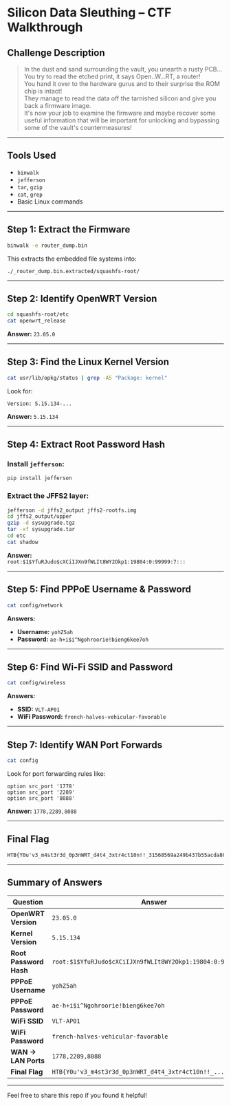 
# Silicon Data Sleuthing – CTF Walkthrough

## Challenge Description

> In the dust and sand surrounding the vault, you unearth a rusty PCB... You try to read the etched print, it says Open..W...RT, a router!  
> You hand it over to the hardware gurus and to their surprise the ROM chip is intact!  
> They manage to read the data off the tarnished silicon and give you back a firmware image.  
> It's now your job to examine the firmware and maybe recover some useful information that will be important for unlocking and bypassing some of the vault's countermeasures!

---

## Tools Used

- `binwalk`
- `jefferson`
- `tar`, `gzip`
- `cat`, `grep`
- Basic Linux commands

---

## Step 1: Extract the Firmware

```bash
binwalk -e router_dump.bin
```

This extracts the embedded file systems into:

```
./_router_dump.bin.extracted/squashfs-root/
```

---

## Step 2: Identify OpenWRT Version

```bash
cd squashfs-root/etc
cat openwrt_release
```

**Answer:** `23.05.0`

---

##  Step 3: Find the Linux Kernel Version

```bash
cat usr/lib/opkg/status | grep -A5 "Package: kernel"
```

Look for:

```
Version: 5.15.134-...
```

**Answer:** `5.15.134`

---

## Step 4: Extract Root Password Hash

### Install `jefferson`:

```bash
pip install jefferson
```

### Extract the JFFS2 layer:

```bash
jefferson -d jffs2_output jffs2-rootfs.img
cd jffs2_output/upper
gzip -d sysupgrade.tgz
tar -xf sysupgrade.tar
cd etc
cat shadow
```

**Answer:**  
`root:$1$YfuRJudo$cXCiIJXn9fWLIt8WY2Okp1:19804:0:99999:7:::`

---

## Step 5: Find PPPoE Username & Password

```bash
cat config/network
```

**Answers:**

- **Username:** `yohZ5ah`
- **Password:** `ae-h+i$i^Ngohroorie!bieng6kee7oh`

---

## Step 6: Find Wi-Fi SSID and Password

```bash
cat config/wireless
```

**Answers:**

- **SSID:** `VLT-AP01`
- **WiFi Password:** `french-halves-vehicular-favorable`

---

## Step 7: Identify WAN Port Forwards

```bash
cat config
```

Look for port forwarding rules like:

```
option src_port '1778'
option src_port '2289'
option src_port '8088'
```

**Answer:** `1778,2289,8088`

---

## Final Flag

```
HTB{Y0u'v3_m4st3r3d_0p3nWRT_d4t4_3xtr4ct10n!!_31568569a249b437b55acda862f16d27}
```

---

## Summary of Answers

| Question                           | Answer                                                  |
|------------------------------------|----------------------------------------------------------|
| **OpenWRT Version**                | `23.05.0`                                               |
| **Kernel Version**                 | `5.15.134`                                              |
| **Root Password Hash**            | `root:$1$YfuRJudo$cXCiIJXn9fWLIt8WY2Okp1:19804:0:99999:7:::` |
| **PPPoE Username**                | `yohZ5ah`                                               |
| **PPPoE Password**                | `ae-h+i$i^Ngohroorie!bieng6kee7oh`                      |
| **WiFi SSID**                      | `VLT-AP01`                                              |
| **WiFi Password**                  | `french-halves-vehicular-favorable`                    |
| **WAN → LAN Ports**                | `1778,2289,8088`                                        |
| **Final Flag**                     | `HTB{Y0u'v3_m4st3r3d_0p3nWRT_d4t4_3xtr4ct10n!!_...}`     |

---

Feel free to share this repo if you found it helpful!
